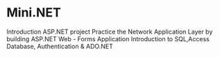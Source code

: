 # Mini.NET
Introduction ASP.NET project
Practice the Network Application Layer by building ASP.NET Web - Forms Application
Introduction to SQL,Access Database, Authentication & ADO.NET
